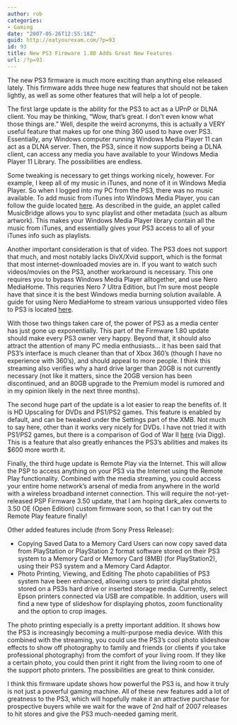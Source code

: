 ```yaml
---
author: rob
categories:
- Gaming
date: "2007-05-26T12:55:18Z"
guid: http://eatyourexam.com/?p=93
id: 93
title: New PS3 Firmware 1.80 Adds Great New Features
url: /?p=93
---
```

The new PS3 firmware is much more exciting than anything else released lately. This firmware adds three huge new features that should not be taken lightly, as well as some other features that will help a lot of people.

The first large update is the ability for the PS3 to act as a UPnP or DLNA client. You may be thinking, &#8220;Wow, that&#8217;s great. I don&#8217;t even know what those things are.&#8221; Well, despite the weird acronyms, this is actually a VERY useful feature that makes up for one thing 360 used to have over PS3. Essentially, any Windows computer running Windows Media Player 11 can act as a DLNA server. Then, the PS3, since it now supports being a DLNA client, can access any media you have available to your Windows Media Player 11 Library. The possibilities are endless.

Some tweaking is necessary to get things working nicely, however. For example, I keep all of my music in iTunes, and none of it in Windows Media Player. So when I logged into my PC from the PS3, there was no music available. To add music from iTunes into Windows Media Player, you can follow the guide located [here](http://blogs.msdn.com/joemorel/archive/2006/06/20/639791.aspx). As described in the guide, an applet called MusicBridge allows you to sync playlist and other metadata (such as album artwork). This makes your Windows Media Player library contain all the music from iTunes, and essentially gives your PS3 access to all of your iTunes info such as playlists.

Another important consideration is that of video. The PS3 does not support that much, and most notably lacks DivX/Xvid support, which is the format that most internet-downloaded movies are in. If you want to watch such videos/movies on the PS3, another workaround is necessary. This one requires you to bypass Windows Media Player alltogether, and use Nero MediaHome. This requries Nero 7 Ultra Edition, but I&#8217;m sure most people have that since it is the best Windows media burning solution available. A guide for using Nero MediaHome to stream various unsupported video files to PS3 is located [here](http://boardsus.playstation.com/playstation/board/message?board.id=ps3media&#038;thread.id=45512).

With those two things taken care of, the power of PS3 as a media center has just gone up exponentially. This part of the Firmware 1.80 update should make every PS3 owner very happy. Beyond that, it should also attract the attention of many PC media enthusiasts&#8230; it has been said that PS3&#8217;s interface is much cleaner than that of Xbox 360&#8217;s (though I have no experience with 360&#8217;s), and should appeal to more people. I think this streaming also verifies why a hard drive larger than 20GB is not currently necessary (not like it matters, since the 20GB version has been discontinued, and an 80GB upgrade to the Premium model is rumored and in my opinion likely in the next three months).

The second huge part of the update is a lot easier to reap the benefits of. It is HD Upscaling for DVDs and PS1/PS2 games. This feature is enabled by default, and can be tweaked under the Settings part of the XMB. Not much to say here, other than it works very nicely for DVDs. I have not tried it with PS1/PS2 games, but there is a comparison of God of War II [here](http://super.gameshot.net/ps3/zboard/zboard.php?id=ps3_snap&#038;no=867) (via Digg). This is a feature that also greatly enhances the PS3&#8217;s abilities and makes its $600 more worth it.

Finally, the third huge update is Remote Play via the Internet. This will allow the PSP to access anything on your PS3 via the Internet using the Remote Play functionality. Combined with the media streaming, you could access your entire home network&#8217;s arsenal of media from anywhere in the world with a wireless broadband internet connection. This will require the not-yet-released PSP Firmware 3.50 update, that I am hoping dark_alex converts to 3.50 OE (Open Edition) custom firmware soon, so that I can try out the Remote Play feature finally!

Other added features include (from Sony Press Release):

  * Copying Saved Data to a Memory Card Users can now copy saved data from PlayStation or PlayStation 2 format software stored on their PS3 system to a Memory Card or Memory Card (8MB) (for PlayStation2), using their PS3 system and a Memory Card Adaptor.
  * Photo Printing, Viewing, and Editing The photo capabilities of PS3 system have been enhanced, allowing users to print digital photos stored on a PS3s hard drive or inserted storage media. Currently, select Epson printers connected via USB are compatible. In addition, users will find a new type of slideshow for displaying photos, zoom functionality and the option to crop images.

The photo printing especially is a pretty important addition. It shows how the PS3 is increasingly becoming a multi-purpose media device. With this combined with the streaming, you could use the PS3&#8217;s cool photo slideshow effects to show off photography to family and friends (or clients if you take professional photography) from the comfort of your living room. If they like a certain photo, you could then print it right from the living room to one of the support photo printers. The possibilities are great to think consider.

I think this firmware update shows how powerful the PS3 is, and how it truly is not just a powerful gaming machine. All of these new features add a lot of greatness to the PS3, which will hopefully make it an attractive purchase for prospective buyers while we wait for the wave of 2nd half of 2007 releases to hit stores and give the PS3 much-needed gaming merit.